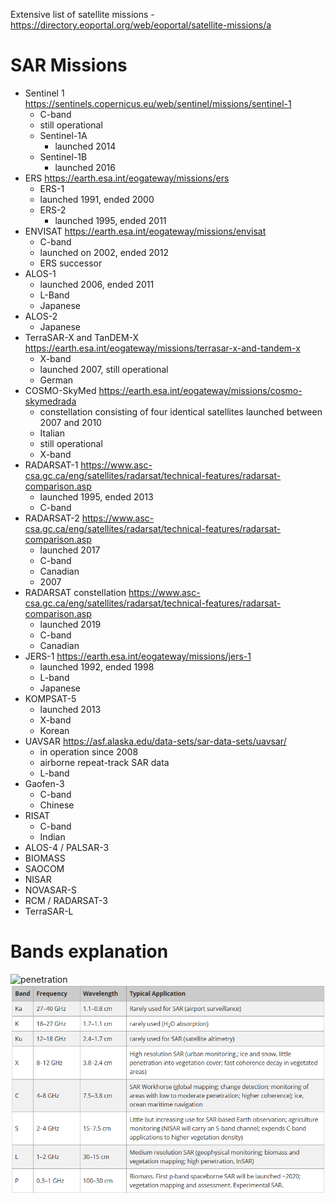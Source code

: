 Extensive list of satellite missions - https://directory.eoportal.org/web/eoportal/satellite-missions/a

# SAR Missions
- Sentinel 1 https://sentinels.copernicus.eu/web/sentinel/missions/sentinel-1
  - C-band
  - still operational
  - Sentinel-1A
    - launched 2014
  - Sentinel-1B
    - launched 2016
- ERS https://earth.esa.int/eogateway/missions/ers
  - ERS-1
   - launched 1991, ended 2000
  - ERS-2
    - launched 1995, ended 2011
- ENVISAT https://earth.esa.int/eogateway/missions/envisat
  - C-band
  - launched on 2002, ended 2012
  - ERS successor
- ALOS-1
  - launched 2006, ended 2011
  - L-Band
  - Japanese
- ALOS-2
  - Japanese
- TerraSAR-X and TanDEM-X https://earth.esa.int/eogateway/missions/terrasar-x-and-tandem-x
  - X-band
  - launched 2007, still operational
  - German
- COSMO-SkyMed https://earth.esa.int/eogateway/missions/cosmo-skymedrada
  - constellation consisting of four identical satellites launched between 2007 and 2010
  - Italian
  - still operational
  - X-band
- RADARSAT-1 https://www.asc-csa.gc.ca/eng/satellites/radarsat/technical-features/radarsat-comparison.asp
  - launched 1995, ended 2013
  - C-band
- RADARSAT-2 https://www.asc-csa.gc.ca/eng/satellites/radarsat/technical-features/radarsat-comparison.asp
  - launched 2017
  - C-band
  - Canadian
  - 2007
- RADARSAT constellation https://www.asc-csa.gc.ca/eng/satellites/radarsat/technical-features/radarsat-comparison.asp
  - launched 2019
  - C-band
  - Canadian
- JERS-1 https://earth.esa.int/eogateway/missions/jers-1
  - launched 1992, ended 1998
  - L-band
  - Japanese
- KOMPSAT-5
  - launched 2013
  - X-band
  - Korean
- UAVSAR https://asf.alaska.edu/data-sets/sar-data-sets/uavsar/
  - in operation since 2008
  - airborne repeat-track SAR data
  - L-band
- Gaofen-3
  - C-band
  - Chinese
- RISAT
  - C-band
  - Indian
- ALOS-4 / PALSAR-3
- BIOMASS
- SAOCOM
- NISAR
- NOVASAR-S
- RCM / RADARSAT-3
- TerraSAR-L

# Bands explanation
  ![penetration](https://cdn.earthdata.nasa.gov/conduit/upload/14129/SARtree_figure2.jpg "penetration")
  ![bands](pictures/bands.png "bands")
